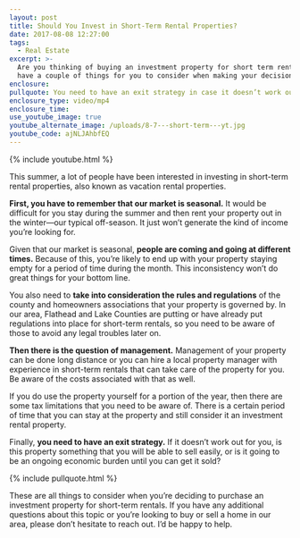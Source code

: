 ```yaml
---
layout: post
title: Should You Invest in Short-Term Rental Properties?
date: 2017-08-08 12:27:00
tags:
  - Real Estate
excerpt: >-
  Are you thinking of buying an investment property for short term rentals? I
  have a couple of things for you to consider when making your decision.
enclosure:
pullquote: You need to have an exit strategy in case it doesn’t work out for you.
enclosure_type: video/mp4
enclosure_time:
use_youtube_image: true
youtube_alternate_image: /uploads/8-7---short-term---yt.jpg
youtube_code: ajNLJAhbfEQ
---
```



{% include youtube.html %}

This summer, a lot of people have been interested in investing in short-term rental properties, also known as vacation rental properties.

**First, you have to remember that our market is seasonal.** It would be difficult for you stay during the summer and then rent your property out in the winter—our typical off-season. It just won’t generate the kind of income you’re looking for.

Given that our market is seasonal, **people are coming and going at different times.** Because of this, you’re likely to end up with your property staying empty for a period of time during the month. This inconsistency won’t do great things for your bottom line.

You also need to **take into consideration the rules and regulations** of the county and homeowners associations that your property is governed by. In our area, Flathead and Lake Counties are putting or have already put regulations into place for short-term rentals, so you need to be aware of those to avoid any legal troubles later on.

**Then there is the question of management.** Management of your property can be done long distance or you can hire a local property manager with experience in short-term rentals that can take care of the property for you. Be aware of the costs associated with that as well.

If you do use the property yourself for a portion of the year, then there are some tax limitations that you need to be aware of. There is a certain period of time that you can stay at the property and still consider it an investment rental property.

Finally, **you need to have an exit strategy.** If it doesn’t work out for you, is this property something that you will be able to sell easily, or is it going to be an ongoing economic burden until you can get it sold?

{% include pullquote.html %}

These are all things to consider when you’re deciding to purchase an investment property for short-term rentals. If you have any additional questions about this topic or you’re looking to buy or sell a home in our area, please don’t hesitate to reach out. I’d be happy to help.